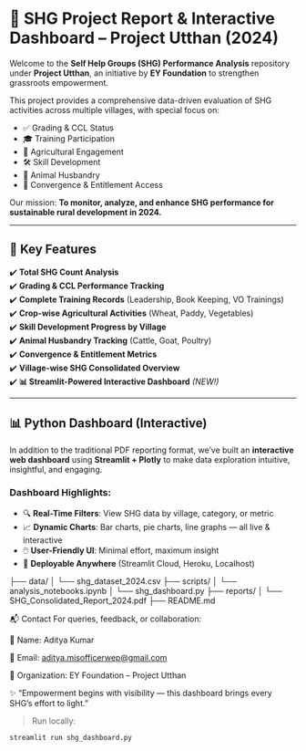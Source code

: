 # 🌱 SHG Project Report & Interactive Dashboard – Project Utthan (2024)

Welcome to the **Self Help Groups (SHG) Performance Analysis** repository under **Project Utthan**, an initiative by **EY Foundation** to strengthen grassroots empowerment.

This project provides a comprehensive data-driven evaluation of SHG activities across multiple villages, with special focus on:

- ✅ Grading & CCL Status  
- 🎓 Training Participation  
- 🌾 Agricultural Engagement  
- 🛠️ Skill Development  
- 🐄 Animal Husbandry  
- 🤝 Convergence & Entitlement Access  

Our mission: **To monitor, analyze, and enhance SHG performance for sustainable rural development in 2024.**

---

## 🔑 Key Features

✔️ **Total SHG Count Analysis**  
✔️ **Grading & CCL Performance Tracking**  
✔️ **Complete Training Records** (Leadership, Book Keeping, VO Trainings)  
✔️ **Crop-wise Agricultural Activities** (Wheat, Paddy, Vegetables)  
✔️ **Skill Development Progress by Village**  
✔️ **Animal Husbandry Tracking** (Cattle, Goat, Poultry)  
✔️ **Convergence & Entitlement Metrics**  
✔️ **Village-wise SHG Consolidated Overview**  
✔️ **📊 Streamlit-Powered Interactive Dashboard** *(NEW!)*

---

## 📊 Python Dashboard (Interactive)

In addition to the traditional PDF reporting format, we’ve built an **interactive web dashboard** using **Streamlit + Plotly** to make data exploration intuitive, insightful, and engaging.

### Dashboard Highlights:

- 🔍 **Real-Time Filters**: View SHG data by village, category, or metric  
- 📈 **Dynamic Charts**: Bar charts, pie charts, line graphs — all live & interactive  
- 🖱️ **User-Friendly UI**: Minimal effort, maximum insight  
- 🚀 **Deployable Anywhere** (Streamlit Cloud, Heroku, Localhost)

├── data/
│   └── shg_dataset_2024.csv
├── scripts/
│   └── analysis_notebooks.ipynb
│   └── shg_dashboard.py
├── reports/
│   └── SHG_Consolidated_Report_2024.pdf
├── README.md

📬 Contact
For queries, feedback, or collaboration:

👤 Name: Aditya Kumar

📧 Email: aditya.misofficerwep@gmail.com

🏢 Organization: EY Foundation – Project Utthan

✨ “Empowerment begins with visibility — this dashboard brings every SHG’s effort to light.”
> Run locally:
```bash
streamlit run shg_dashboard.py
